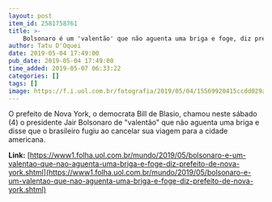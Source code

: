 ```yaml
---
layout: post
item_id: 2581758761
title: >-
    Bolsonaro é um 'valentão' que não aguenta uma briga e foge, diz prefeito de Nova York
author: Tatu D'Oquei
date: 2019-05-04 17:49:00
pub_date: 2019-05-04 17:49:00
time_added: 2019-05-07 06:33:22
categories: []
tags: []
image: https://f.i.uol.com.br/fotografia/2019/05/04/15569920415ccdd029ab4db_1556992041_3x2_xl.jpg
---
```


O prefeito de Nova York, o democrata Bill de Blasio, chamou neste sábado (4) o presidente Jair Bolsonaro de "valentão" que não aguenta uma briga e disse que o brasileiro fugiu ao cancelar sua viagem para a cidade americana.

**Link:** [https://www1.folha.uol.com.br/mundo/2019/05/bolsonaro-e-um-valentao-que-nao-aguenta-uma-briga-e-foge-diz-prefeito-de-nova-york.shtml](https://www1.folha.uol.com.br/mundo/2019/05/bolsonaro-e-um-valentao-que-nao-aguenta-uma-briga-e-foge-diz-prefeito-de-nova-york.shtml)

